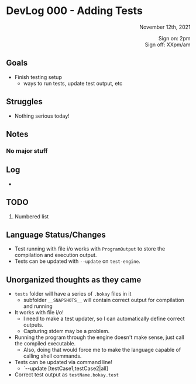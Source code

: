 # DevLog 000 - Adding Tests
<div align="right">
November 12th, 2021

Sign on: 2pm\
Sign off: XXpm/am
</div>

## Goals
- Finish testing setup
  - ways to run tests, update test output, etc

## Struggles
- Nothing serious today!

## Notes
### No major stuff

## Log
- 

## TODO
1. Numbered list

## Language Status/Changes
- Test running with file i/o works with `ProgramOutput` to store the compilation and execution output.
- Tests can be updated with `--update` on `test-engine`.

## Unorganized thoughts as they came
- `tests` folder will have a series of `.bokay` files in it
  - subfolder `__SNAPSHOTS__` will contain correct output for compilation and running
- It works with file i/o!
  - I need to make a test updater, so I can automatically define correct outputs.
  - Capturing stderr may be a problem.
- Running the program through the engine doesn't make sense, just call the compiled executable.
  - Also, doing that would force me to make the language capable of calling shell commands.
- Tests can be updated via command line!
  - `--update [testCase1;testCase2|all]
- Correct test output as `testName.bokay.test`
